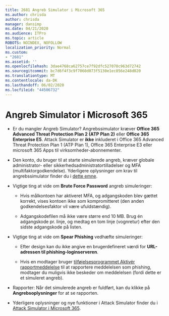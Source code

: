 ```yaml
---
title: 2681 Angreb Simulator i Microsoft 365
ms.author: chrisda
author: chrisda
manager: dansimp
ms.date: 04/21/2020
ms.audience: ITPro
ms.topic: article
ROBOTS: NOINDEX, NOFOLLOW
localization_priority: Normal
ms.custom:
- "2681"
ms.assetid: ''
ms.openlocfilehash: 3dae4768ca62757ce7f92dfc527078c963d72742
ms.sourcegitcommit: bc7d6f4f3c9f7060d073f5130e1ec856e248d020
ms.translationtype: MT
ms.contentlocale: da-DK
ms.lasthandoff: 06/02/2020
ms.locfileid: "44506732"
---
```

# <a name="attack-simulator-in-microsoft-365"></a>Angreb Simulator i Microsoft 365

- Er du mangler Angreb Simulator? Angrebssimulator kræver **Office 365 Advanced Threat Protection Plan 2 (ATP Plan 2)** eller **Office 365 Enterprise E5**. Attack Simulator er **ikke** inkluderet i Office 365 Advanced Threat Protection Plan 1 (ATP Plan 1), Office 365 Enterprise E3 eller microsoft 365 Apps til virksomheder-abonnementer.

- Den konto, du bruger til at starte simulerede angreb, kræver globale administrator- eller sikkerhedsadministratortilladelser og MFA (multifaktorgodkendelse). Yderligere oplysninger om krav til angrebssimulator finder du i [dette emne](https://docs.microsoft.com/microsoft-365/security/office-365-security/attack-simulator).

- Vigtige ting at vide om **Brute Force Password** angreb simuleringer:

  - Hvis målkontoen har aktiveret MFA, og adgangskoden blev gættet korrekt, vises kontoen ikke som kompromitteret (den anden godkendelsesfaktor vil være ufuldstændig).

  - Adgangskodefilen må ikke være større end 10 MB. Brug én adgangskode pr. linje, og medtag en tom linje (vognretur) efter den sidste adgangskode på listen.

- Vigtige ting at vide om **Spear Phishing** vedhæfte simuleringer:

  - Efter design kan du ikke angive en brugerdefineret værdi for **URL-adressen til phishing-loginserveren**.

  - Hvis en modtager bruger [tilføjelsesprogrammet Aktivér rapportmeddelelse](https://docs.microsoft.com/microsoft-365/security/office-365-security/enable-the-report-message-add-in) til at rapportere meddelelsen som phishing, modtager du muligvis ikke beskeder om meddelelsen (fordi dette er et simuleret angreb).

- Rapporter: Når det simulerede angreb er fuldført, kan du klikke på **Angrebsoplysninger** for at se rapporten.

- Yderligere oplysninger og nye funktioner i Attack Simulator finder du i [Attack Simulator i Microsoft 365](https://docs.microsoft.com/microsoft-365/security/office-365-security/attack-simulator).
